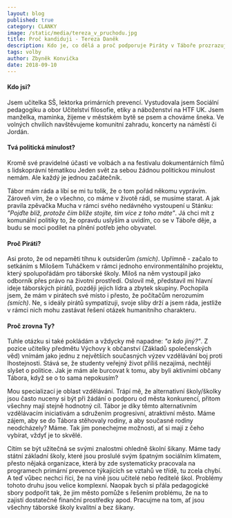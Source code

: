 ```yaml
---
layout: blog
published: true
category: CLANKY
image: /static/media/tereza_v_pruchodu.jpg
title: Proč kandiduji - Tereza Daněk
description: Kdo je, co dělá a proč podporuje Piráty v Táboře prozrazuje Tereza v minirozhovoru.
tags: volby
author: Zbyněk Konvička
date: 2018-09-10
---
```



#### Kdo jsi?

Jsem učitelka SŠ, lektorka primárních prevencí. Vystudovala jsem Sociální pedagogiku a obor Učitelství filosofie, etiky a náboženství na HTF UK. Jsem manželka, maminka, žijeme v městském bytě se psem a chováme šneka. Ve volných chvílích navštěvujeme komunitní zahradu, koncerty na náměstí či Jordán.

#### Tvá politická minulost?

Kromě své pravidelné účasti ve volbách a na festivalu dokumentárních filmů s lidskoprávní tématikou Jeden svět za sebou žádnou politickou minulost nemám. Ale každý je jednou začátečník.

Tábor mám ráda a líbí se mi tu tolik, že o tom pořád někomu vyprávím. Zároveň vím, že o všechno, co máme v životě rádi, se musíme starat. A jak pravila zpěvačka Mucha v rámci svého nedávného vystoupení u Stánku: _"Pojďte blíž, protože čím blíže stojíte, tím více z toho máte"_. Já chci mít z komunální politiky to, že opravdu uslyším a uvidím, co se v Táboře děje, a budu se moci podílet na plnění potřeb jeho obyvatel.

#### Proč Piráti?

Asi proto, že od nepaměti tíhnu k outsiderům _(smích)_. Upřímně - začalo to setkáním s Milošem Tuháčkem v rámci jednoho environmentálního projektu, který spolupořádám pro táborské školy. Miloš na něm vystoupil jako odborník přes právo na životní prostředí. Oslovil mě, představil mi hlavní ideje táborských pirátů, později jejich lídra a zbytek skupiny. Pochopila jsem, že mám v pirátech své místo i přesto, že počítačům nerozumím _(smích)_. Ne, s ideály pirátů sympatizuji, svoje sliby drží a jsem ráda, jestliže v rámci nich mohu zastávat řešení otázek humanitního charakteru.

#### Proč zrovna Ty?

Tuhle otázku si také pokládám a vždycky mě napadne: _"a kdo jiný?"_.  Z pozice učitelky předmětu Výchovy k občanství (Základů společenských věd) vnímám jako jednu z největších současných výzev vzdělávání boj proti lhostejnosti. Stává se, že studenty veřejný život příliš nezajímá, nechtějí slyšet o politice. Jak je mám ale burcovat k tomu, aby byli aktivními občany Tábora, když se o to sama nepokusím?

Mou specializací je oblast vzdělávání. Trápí mě, že alternativní školy/školky jsou často nuceny si být při žádání o podporu od města konkurencí, přitom všechny mají stejně hodnotný cíl. Tábor je díky těmto alternativním vzdělávacím iniciativám a sdružením progresivní, atraktivní město. Máme zájem, aby se do Tábora stěhovaly rodiny, a aby současné rodiny neodcházely? Máme. Tak jim ponechejme možnosti, ať si mají z čeho vybírat, vždyť je to skvělé.

Cítím se být užitečná se svými znalostmi ohledně školní šikany. Máme tady státní základní školy, které jsou proslulé svým špatným sociálním klimatem, přesto nějaká organizace, která by zde systematicky pracovala na programech primární prevence týkajících se vztahů ve třídě, tu zcela chybí. A teď vůbec nechci říci, že na vině jsou učitelé nebo ředitelé škol. Problémy tohoto druhu jsou velice komplexní. Naopak bych si přála pedagogické sbory podpořit tak, že jim město pomůže s řešením problému, že na to zajistí dostatečné finanční prostředky apod. Pracujme na tom, ať jsou všechny táborské školy kvalitní a bez šikany.
